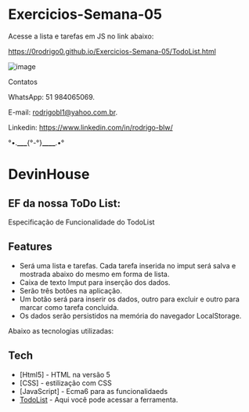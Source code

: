 # Exercicios-Semana-05

Acesse a lista e tarefas em JS no link abaixo:

https://0rodrigo0.github.io/Exercicios-Semana-05/TodoList.html

![image](https://user-images.githubusercontent.com/87920248/164479092-d5e4e5ba-6508-4ca6-8b11-7e871e797676.png)

Contatos <br>

WhatsApp: 51 984065069.

E-mail: rodrigobl1@yahoo.com.br.

Linkedin: https://www.linkedin.com/in/rodrigo-blw/

°•.**\_\_\_**{°-°}**\_\_\_\_**.•°

# DevinHouse

## EF da nossa ToDo List:

Especificação de Funcionalidade do TodoList

## Features

- Será uma lista e tarefas. Cada tarefa inserida no imput será salva e mostrada abaixo do mesmo em forma de lista.
- Caixa de texto Imput para inserção dos dados.
- Serão três botões na aplicação.
- Um botão será para inserir os dados, outro para excluir e outro para marcar como tarefa concluida.
- Os dados serão persistidos na memória do navegador LocalStorage.

Abaixo as tecnologias utilizadas:

## Tech

- [Html5] - HTML na versão 5
- [CSS] - estilização com CSS
- [JavaScript] - Ecma6 para as funcionalidaeds
- [TodoList](https://0rodrigo0.github.io/Exercicios-Semana-05/TodoList.html) - Aqui você pode acessar a ferramenta.
